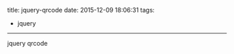 title: jquery-qrcode
date: 2015-12-09 18:06:31
tags:
- jquery
---
jquery qrcode
<!--more-->
<script src="http://apps.bdimg.com/libs/jquery/2.1.4/jquery.min.js"></script><script src="http://apps.bdimg.com/libs/jquery-qrcode/1.0.0/jquery.qrcode.min.js"></script>
<div id="code"></div><script>$("#code").qrcode({"size": 10,"color": "#3a3","text": "test",width : 100,height : 100});</script>
